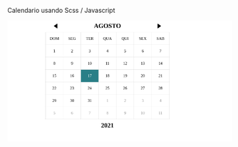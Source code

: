 Calendario usando Scss / Javascript 


![Alt text](assets/screenshot/Calendario.png?raw=true "Calendario")